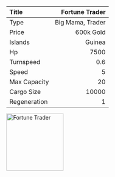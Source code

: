 |Title        | Fortune Trader
|:-|-:
|Type         | Big Mama, Trader   
|Price        | 600k Gold    
|Islands      | Guinea
|Hp           | 7500
|Turnspeed    | 0.6
|Speed        | 5
|Max Capacity | 20
|Cargo Size   | 10000
|Regeneration | 1

<img src="/assets/img/ships/fortuneTrader.png" alt="Fortune Trader" width="150px" length="120px">
